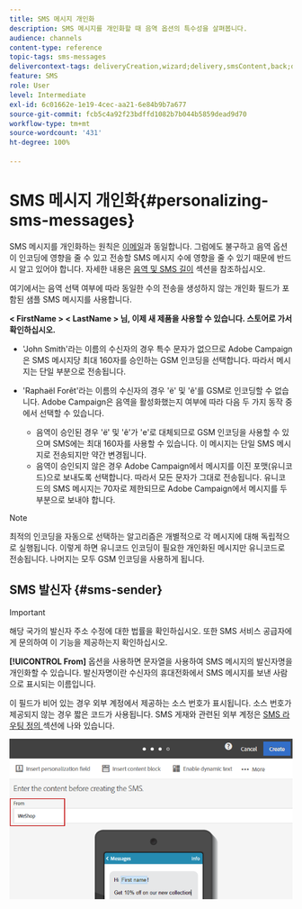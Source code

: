 ```yaml
---
title: SMS 메시지 개인화
description: SMS 메시지를 개인화할 때 음역 옵션의 특수성을 살펴봅니다.
audience: channels
content-type: reference
topic-tags: sms-messages
delivercontext-tags: deliveryCreation,wizard;delivery,smsContent,back;delivery,smsContent,back
feature: SMS
role: User
level: Intermediate
exl-id: 6c01662e-1e19-4cec-aa21-6e84b9b7a677
source-git-commit: fcb5c4a92f23bdffd1082b7b044b5859dead9d70
workflow-type: tm+mt
source-wordcount: '431'
ht-degree: 100%

---
```


# SMS 메시지 개인화{#personalizing-sms-messages}

SMS 메시지를 개인화하는 원칙은 [이메일](../../designing/using/personalization.md#inserting-a-personalization-field)과 동일합니다. 그럼에도 불구하고 음역 옵션이 인코딩에 영향을 줄 수 있고 전송할 SMS 메시지 수에 영향을 줄 수 있기 때문에 반드시 알고 있어야 합니다. 자세한 내용은 [음역 및 SMS 길이](../../administration/using/configuring-sms-channel.md#sms-encoding--length-and-transliteration) 섹션을 참조하십시오.

여기에서는 음역 선택 여부에 따라 동일한 수의 전송을 생성하지 않는 개인화 필드가 포함된 샘플 SMS 메시지를 사용합니다.

**&lt; FirstName > &lt; LastName > 님, 이제 새 제품을 사용할 수 있습니다. 스토어로 가서 확인하십시오.**

* &#39;John Smith&#39;라는 이름의 수신자의 경우 특수 문자가 없으므로 Adobe Campaign은 SMS 메시지당 최대 160자를 승인하는 GSM 인코딩을 선택합니다. 따라서 메시지는 단일 부분으로 전송됩니다.
* &#39;Raphaël Forêt&#39;라는 이름의 수신자의 경우 &#39;ë&#39; 및 &#39;ê&#39;를 GSM로 인코딩할 수 없습니다. Adobe Campaign은 음역을 활성화했는지 여부에 따라 다음 두 가지 동작 중에서 선택할 수 있습니다.

   * 음역이 승인된 경우 &#39;ë&#39; 및 &#39;ê&#39;가 &#39;e&#39;로 대체되므로 GSM 인코딩을 사용할 수 있으며 SMS에는 최대 160자를 사용할 수 있습니다. 이 메시지는 단일 SMS 메시지로 전송되지만 약간 변경됩니다.
   * 음역이 승인되지 않은 경우 Adobe Campaign에서 메시지를 이진 포맷(유니코드)으로 보내도록 선택합니다. 따라서 모든 문자가 그대로 전송됩니다. 유니코드의 SMS 메시지는 70자로 제한되므로 Adobe Campaign에서 메시지를 두 부분으로 보내야 합니다.

>[!NOTE]
>
>최적의 인코딩을 자동으로 선택하는 알고리즘은 개별적으로 각 메시지에 대해 독립적으로 실행됩니다. 이렇게 하면 유니코드 인코딩이 필요한 개인화된 메시지만 유니코드로 전송됩니다. 나머지는 모두 GSM 인코딩을 사용하게 됩니다.

## SMS 발신자 {#sms-sender}

>[!IMPORTANT]
>
>해당 국가의 발신자 주소 수정에 대한 법률을 확인하십시오. 또한 SMS 서비스 공급자에게 문의하여 이 기능을 제공하는지 확인하십시오.

**[!UICONTROL From]** 옵션을 사용하면 문자열을 사용하여 SMS 메시지의 발신자명을 개인화할 수 있습니다. 발신자명이란 수신자의 휴대전화에서 SMS 메시지를 보낸 사람으로 표시되는 이름입니다.

이 필드가 비어 있는 경우 외부 계정에서 제공하는 소스 번호가 표시됩니다. 소스 번호가 제공되지 않는 경우 짧은 코드가 사용됩니다. SMS 게재와 관련된 외부 계정은 [SMS 라우팅 정의 ](../../administration/using/configuring-sms-channel.md#defining-an-sms-routing) 섹션에 나와 있습니다.

![](assets/sms_creation_8.png)



